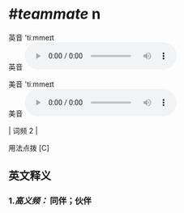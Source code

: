 # ***\#teammate*** n
英音 'tiːmmeɪt  
英音
<audio src="./media/teammate-b.aac" controls="controls"></audio>

美音 'tiːmmeɪt  
美音
<audio src="./media/teammate.aac" controls="controls"></audio>



| 词频 2 |  

用法点拨  [C]

英文释义
---
### 1.*高义频：* **同伴；伙伴**  


